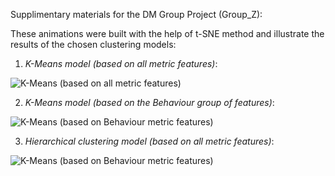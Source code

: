 Supplimentary materials for the DM Group Project (Group_Z):

These animations were built with the help of t-SNE method and illustrate the results of the chosen clustering models:

1) *K-Means model (based on all metric features)*:

![K-Means (based on all metric features)](1_kmeans.gif) [](1_kmeans.gif)

2) *K-Means model (based on the Behaviour group of features)*:

![K-Means (based on Behaviour metric features)](2_kmeans_beha.gif) [](2_kmeans_beha.gif)

3) *Hierarchical clustering model (based on all metric features)*:

![K-Means (based on Behaviour metric features)](3_hc_3.gif) [](3_hc_3.gif)

